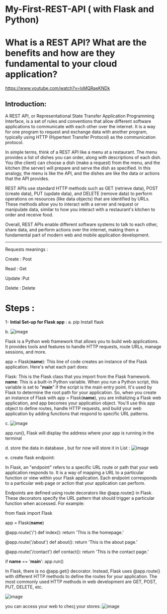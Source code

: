 # My-First-REST-API ( with Flask and Python)

# What is a REST API? What are the benefits and how are they fundamental to your cloud application? 

https://www.youtube.com/watch?v=lsMQRaeKNDk

## Introduction:

A REST API, or Representational State Transfer Application Programming Interface, is a set of rules and conventions that allow different software applications to communicate with each other over the internet.
It is a way for one program to request and exchange data with another program, typically using HTTP (Hypertext Transfer Protocol) as the communication protocol.

In simple terms, think of a REST API like a menu at a restaurant. The menu provides a list of dishes you can order, along with descriptions of each dish. You (the client) can choose a dish (make a request) from the menu, and the kitchen (the server) will prepare and serve the dish as specified. In this analogy, the menu is like the API, and the dishes are like the data or actions that the API provides.

REST APIs use standard HTTP methods such as GET (retrieve data), POST (create data), PUT (update data), and DELETE (remove data) to perform operations on resources (like data objects) that are identified by URLs. These methods allow you to interact with a server and request or manipulate data, similar to how you interact with a restaurant's kitchen to order and receive food.

Overall, REST APIs enable different software systems to talk to each other, share data, and perform actions over the internet, making them a fundamental part of modern web and mobile application development.


-----------------------------------------------------------
Requests meanings :

Create :  Post

Read :  Get 

Update :Put 

Delete : Delete 


# Steps :

1- **Intial Set-up for Flask app** :
a. pip Install flask 

b. ![image](https://github.com/MennatullahShazly/My-First-REST-API/assets/79003543/e0e8e722-83fc-42f9-9523-2b8484659d2e)

Flask is a Python web framework that allows you to build web applications. It provides tools and features to handle HTTP requests, route URLs, manage sessions, and more.

app = Flask(__name__): This line of code creates an instance of the Flask application. Here's what each part does:

Flask: This is the Flask class that you import from the Flask framework.
__name__: This is a built-in Python variable. When you run a Python script, this variable is set to "__main__" if the script is the main entry point. It's used by Flask to determine the root path for your application.
So, when you create an instance of Flask with app = Flask(__name__), you are initializing a Flask web application, and app becomes your application object. You'll use this app object to define routes, handle HTTP requests, and build your web application by adding functions that respond to specific URL patterns.

c. ![image](https://github.com/MennatullahShazly/My-First-REST-API/assets/79003543/fec5965a-dcb6-4dd5-a3d7-d82292327969)

app.run(), Flask will display the address where your app is running in the terminal

d. store the data in database , but for now will store it in List :
![image](https://github.com/MennatullahShazly/My-First-REST-API/assets/79003543/645db78f-738b-49a0-8c31-a71ec81dd7d7)

e. create flask endpoint:

In Flask, an "endpoint" refers to a specific URL route or path that your web application responds to. It is a way of mapping a URL to a particular function or view within your Flask application. Each endpoint corresponds to a particular web page or action that your application can perform.

Endpoints are defined using route decorators like @app.route() in Flask. These decorators specify the URL pattern that should trigger a particular function when accessed. For example:

from flask import Flask

app = Flask(__name__)

@app.route('/')
def index():
    return 'This is the homepage.'

@app.route('/about')
def about():
    return 'This is the about page.'

@app.route('/contact')
def contact():
    return 'This is the contact page.'

if __name__ == '__main__':
    app.run()


In Flask, there is no @app.get() decorator. Instead, Flask uses @app.route() with different HTTP methods to define the routes for your application. The most commonly used HTTP methods in web development are GET, POST, PUT, DELETE, etc.

![image](https://github.com/MennatullahShazly/My-First-REST-API/assets/79003543/3e49f98a-bc6f-4717-acf1-71d169e8d718)

you can access your web to checj your stores:
![image](https://github.com/MennatullahShazly/My-First-REST-API/assets/79003543/b2dcbf13-d377-4e24-bdeb-042963a42119)








